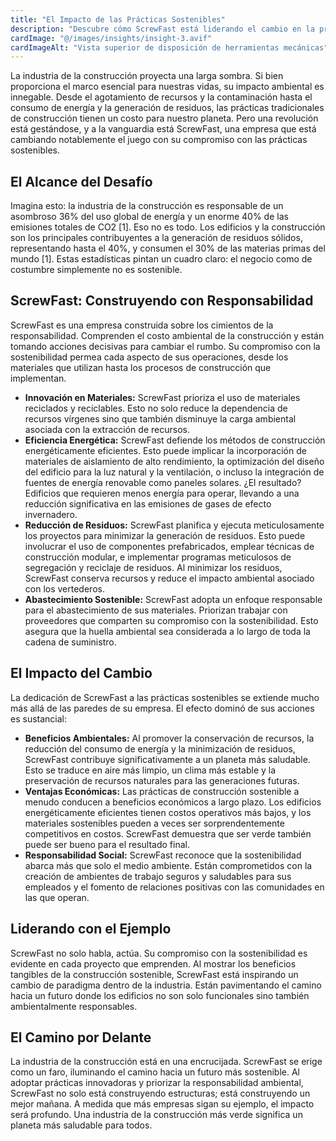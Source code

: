 ```yaml
---
title: "El Impacto de las Prácticas Sostenibles"
description: "Descubre cómo ScrewFast está liderando el cambio en la promoción de la sostenibilidad dentro de la industria de la construcción"
cardImage: "@/images/insights/insight-3.avif"
cardImageAlt: "Vista superior de disposición de herramientas mecánicas"
---
```


La industria de la construcción proyecta una larga sombra. Si bien proporciona el marco esencial para nuestras vidas, su impacto ambiental es innegable. Desde el agotamiento de recursos y la contaminación hasta el consumo de energía y la generación de residuos, las prácticas tradicionales de construcción tienen un costo para nuestro planeta. Pero una revolución está gestándose, y a la vanguardia está ScrewFast, una empresa que está cambiando notablemente el juego con su compromiso con las prácticas sostenibles.

## El Alcance del Desafío

Imagina esto: la industria de la construcción es responsable de un asombroso 36% del uso global de energía y un enorme 40% de las emisiones totales de CO2 [1]. Eso no es todo. Los edificios y la construcción son los principales contribuyentes a la generación de residuos sólidos, representando hasta el 40%, y consumen el 30% de las materias primas del mundo [1]. Estas estadísticas pintan un cuadro claro: el negocio como de costumbre simplemente no es sostenible.

## ScrewFast: Construyendo con Responsabilidad

ScrewFast es una empresa construida sobre los cimientos de la responsabilidad. Comprenden el costo ambiental de la construcción y están tomando acciones decisivas para cambiar el rumbo. Su compromiso con la sostenibilidad permea cada aspecto de sus operaciones, desde los materiales que utilizan hasta los procesos de construcción que implementan.

* **Innovación en Materiales:** ScrewFast prioriza el uso de materiales reciclados y reciclables. Esto no solo reduce la dependencia de recursos vírgenes sino que también disminuye la carga ambiental asociada con la extracción de recursos.
* **Eficiencia Energética:** ScrewFast defiende los métodos de construcción energéticamente eficientes. Esto puede implicar la incorporación de materiales de aislamiento de alto rendimiento, la optimización del diseño del edificio para la luz natural y la ventilación, o incluso la integración de fuentes de energía renovable como paneles solares. ¿El resultado? Edificios que requieren menos energía para operar, llevando a una reducción significativa en las emisiones de gases de efecto invernadero.
* **Reducción de Residuos:** ScrewFast planifica y ejecuta meticulosamente los proyectos para minimizar la generación de residuos. Esto puede involucrar el uso de componentes prefabricados, emplear técnicas de construcción modular, e implementar programas meticulosos de segregación y reciclaje de residuos. Al minimizar los residuos, ScrewFast conserva recursos y reduce el impacto ambiental asociado con los vertederos.
* **Abastecimiento Sostenible:** ScrewFast adopta un enfoque responsable para el abastecimiento de sus materiales. Priorizan trabajar con proveedores que comparten su compromiso con la sostenibilidad. Esto asegura que la huella ambiental sea considerada a lo largo de toda la cadena de suministro.

## El Impacto del Cambio

La dedicación de ScrewFast a las prácticas sostenibles se extiende mucho más allá de las paredes de su empresa. El efecto dominó de sus acciones es sustancial:

* **Beneficios Ambientales:** Al promover la conservación de recursos, la reducción del consumo de energía y la minimización de residuos, ScrewFast contribuye significativamente a un planeta más saludable. Esto se traduce en aire más limpio, un clima más estable y la preservación de recursos naturales para las generaciones futuras.
* **Ventajas Económicas:** Las prácticas de construcción sostenible a menudo conducen a beneficios económicos a largo plazo. Los edificios energéticamente eficientes tienen costos operativos más bajos, y los materiales sostenibles pueden a veces ser sorprendentemente competitivos en costos. ScrewFast demuestra que ser verde también puede ser bueno para el resultado final.
* **Responsabilidad Social:** ScrewFast reconoce que la sostenibilidad abarca más que solo el medio ambiente. Están comprometidos con la creación de ambientes de trabajo seguros y saludables para sus empleados y el fomento de relaciones positivas con las comunidades en las que operan.

## Liderando con el Ejemplo

ScrewFast no solo habla, actúa. Su compromiso con la sostenibilidad es evidente en cada proyecto que emprenden. Al mostrar los beneficios tangibles de la construcción sostenible, ScrewFast está inspirando un cambio de paradigma dentro de la industria. Están pavimentando el camino hacia un futuro donde los edificios no son solo funcionales sino también ambientalmente responsables.

## El Camino por Delante

La industria de la construcción está en una encrucijada. ScrewFast se erige como un faro, iluminando el camino hacia un futuro más sostenible. Al adoptar prácticas innovadoras y priorizar la responsabilidad ambiental, ScrewFast no solo está construyendo estructuras; está construyendo un mejor mañana. A medida que más empresas sigan su ejemplo, el impacto será profundo. Una industria de la construcción más verde significa un planeta más saludable para todos.
